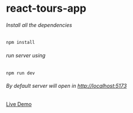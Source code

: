 ﻿# react-tours-app
###### Install all the dependencies
```
npm install
```
###### run server using
```
npm run dev
```
###### By default server will open in  [ http://localhost:5173](http://localhost:5173/)

[Live Demo ](https://tours-vite-react.netlify.app/)
